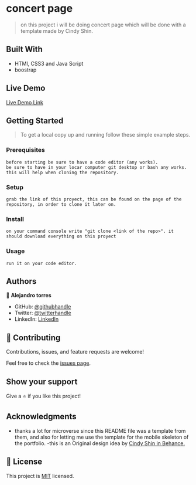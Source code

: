 # concert page

> on this project i will be doing concert page which will be done with a template made by Cindy Shin.


## Built With

- HTMl, CSS3 and Java Script
- boostrap


## Live Demo

[Live Demo Link](https://aizjicod.github.io/concert-page/)

## Getting Started

>To get a local copy up and running follow these simple example steps.

### Prerequisites
    before starting be sure to have a code editor (any works).
    be sure to have in your locar computer git desktop or bash any works. this will help when cloning the repository.
### Setup
    grab the link of this proyect, this can be found on the page of the repository, in order to clone it later on.
### Install
    on your command console write "git clone <link of the repo>". it should download everything on this proyect
### Usage
    run it on your code editor.

## Authors

👤 **Alejandro torres**

- GitHub: [@githubhandle](https://github.com/aizjicod)
- Twitter: [@twitterhandle](https://twitter.com/aizijijr)
- LinkedIn: [LinkedIn](https://www.linkedin.com/in/aiziji/)


## 🤝 Contributing

Contributions, issues, and feature requests are welcome!

Feel free to check the [issues page](https://github.com/aizjicod/concert-page/issues).

## Show your support

Give a ⭐️ if you like this project!

## Acknowledgments

- thanks a lot for microverse since this README file was a template from them, and also for letting me use the template for the mobile skeleton of the portfolio.
-this is an Original design idea by [Cindy Shin in Behance.](https://www.behance.net/adagio07)

## 📝 License

This project is [MIT](MIT.md) licensed.
